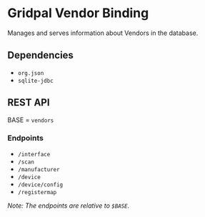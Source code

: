 # Gridpal Vendor Binding

Manages and serves information about Vendors in the database.


## Dependencies

- `org.json`
- `sqlite-jdbc`


## REST API

BASE = `vendors`

### Endpoints

- `/interface`
- `/scan`
- `/manufacturer`
- `/device`
- `/device/config`
- `/registermap`

_Note: The endpoints are relative to `$BASE`._